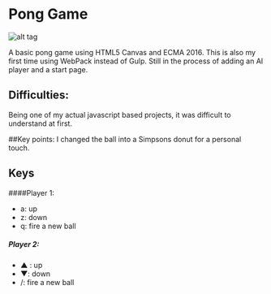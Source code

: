 # Pong Game

![alt tag](http://i.imgur.com/tR0JXSS.jpg)

A basic pong game using HTML5 Canvas and ECMA 2016.
This is also my first time using WebPack instead of Gulp.
Still in the process of adding an AI player and a start page.

## Difficulties:
Being one of my actual javascript based projects, it was difficult to understand at first.

##Key points:
I changed the ball into a Simpsons donut for a personal touch.

## Keys

####Player 1:
* a: up
* z: down
* q: fire a new ball

##### Player 2:
* ▲ : up
* ▼: down
* /: fire a new ball
